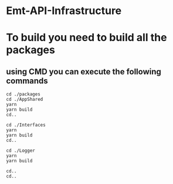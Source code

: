 # Emt-API-Infrastructure

# To build you need to build all the packages 
## using CMD you can execute the following commands
```
cd ./packages
cd ./AppShared
yarn 
yarn build
cd..

cd ./Interfaces
yarn
yarn build
cd..

cd ./Logger
yarn
yarn build

cd..
cd..
```